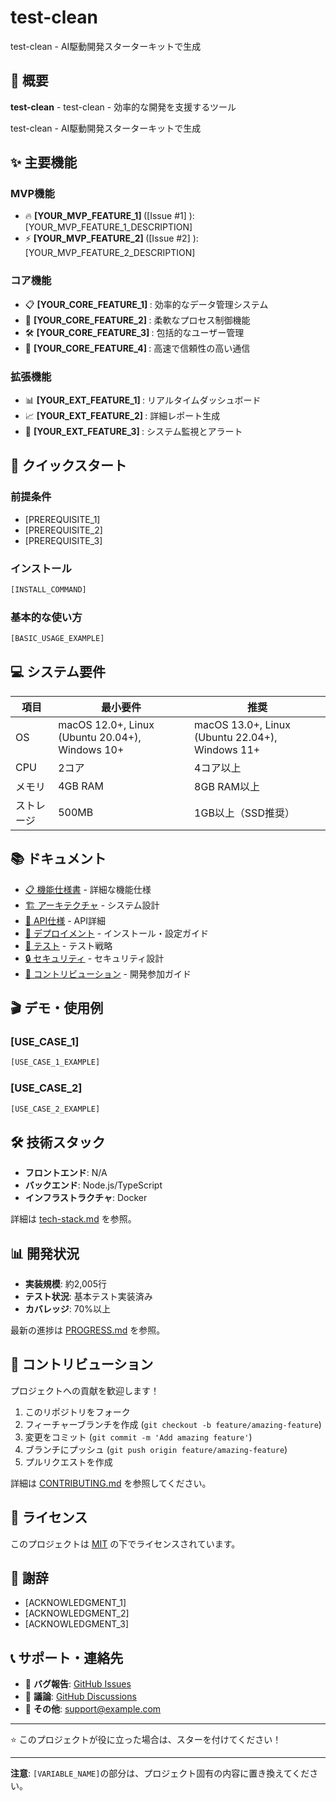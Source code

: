 # test-clean

test-clean - AI駆動開発スターターキットで生成

## 🎯 概要

**test-clean** - test-clean - 効率的な開発を支援するツール

test-clean - AI駆動開発スターターキットで生成

## ✨ 主要機能

### MVP機能
- 🔥 **[YOUR_MVP_FEATURE_1] <!-- 例: ツール実行システム -->** ([Issue #1] <!-- GitHubイシュー番号 -->): [YOUR_MVP_FEATURE_1_DESCRIPTION] <!-- 例: AI クライアントからのツール実行要求を処理 -->
- ⚡ **[YOUR_MVP_FEATURE_2] <!-- 例: リソース管理 -->** ([Issue #2] <!-- GitHubイシュー番号 -->): [YOUR_MVP_FEATURE_2_DESCRIPTION] <!-- 例: AI が参照可能なリソースを提供・管理 -->

### コア機能
- 📋 **[YOUR_CORE_FEATURE_1] <!-- 例: JSON-RPC通信 -->**: 効率的なデータ管理システム
- 🔄 **[YOUR_CORE_FEATURE_2] <!-- 例: ツール管理 -->**: 柔軟なプロセス制御機能
- 🛠️ **[YOUR_CORE_FEATURE_3] <!-- 例: リソース管理 -->**: 包括的なユーザー管理
- 🔗 **[YOUR_CORE_FEATURE_4] <!-- 例: エラーハンドリング -->**: 高速で信頼性の高い通信

### 拡張機能
- 📊 **[YOUR_EXT_FEATURE_1] <!-- 例: ダッシュボード -->**: リアルタイムダッシュボード
- 📈 **[YOUR_EXT_FEATURE_2] <!-- 例: ログ解析 -->**: 詳細レポート生成
- 📝 **[YOUR_EXT_FEATURE_3] <!-- 例: パフォーマンス監視 -->**: システム監視とアラート

## 🚀 クイックスタート

### 前提条件
- [PREREQUISITE_1]
- [PREREQUISITE_2]
- [PREREQUISITE_3]

### インストール

```bash
[INSTALL_COMMAND]
```

### 基本的な使い方

```bash
[BASIC_USAGE_EXAMPLE]
```

## 💻 システム要件

| 項目 | 最小要件 | 推奨 |
|------|----------|------|
| OS | macOS 12.0+, Linux (Ubuntu 20.04+), Windows 10+ | macOS 13.0+, Linux (Ubuntu 22.04+), Windows 11+ |
| CPU | 2コア | 4コア以上 |
| メモリ | 4GB RAM | 8GB RAM以上 |
| ストレージ | 500MB | 1GB以上（SSD推奨） |

## 📚 ドキュメント

- [📋 機能仕様書](docs/FEATURE-SPEC.md) - 詳細な機能仕様
- [🏗️ アーキテクチャ](docs/ARCHITECTURE.md) - システム設計
- [🔌 API仕様](docs/API.md) - API詳細
- [🔧 デプロイメント](docs/DEPLOYMENT.md) - インストール・設定ガイド
- [🧪 テスト](docs/TESTING.md) - テスト戦略
- [🔒 セキュリティ](docs/SECURITY.md) - セキュリティ設計
- [👥 コントリビューション](docs/CONTRIBUTING.md) - 開発参加ガイド

## 🎬 デモ・使用例

### [USE_CASE_1]

```bash
[USE_CASE_1_EXAMPLE]
```

### [USE_CASE_2]

```bash
[USE_CASE_2_EXAMPLE]
```

## 🛠️ 技術スタック

- **フロントエンド**: N/A
- **バックエンド**: Node.js/TypeScript
- **インフラストラクチャ**: Docker

詳細は [tech-stack.md](docs/tech-stack.md) を参照。

## 📊 開発状況

- **実装規模**: 約2,005行
- **テスト状況**: 基本テスト実装済み
- **カバレッジ**: 70%以上

最新の進捗は [PROGRESS.md](docs/PROGRESS.md) を参照。

## 🤝 コントリビューション

プロジェクトへの貢献を歓迎します！

1. このリポジトリをフォーク
2. フィーチャーブランチを作成 (`git checkout -b feature/amazing-feature`)
3. 変更をコミット (`git commit -m 'Add amazing feature'`)
4. ブランチにプッシュ (`git push origin feature/amazing-feature`)
5. プルリクエストを作成

詳細は [CONTRIBUTING.md](docs/CONTRIBUTING.md) を参照してください。

## 📄 ライセンス

このプロジェクトは [MIT](LICENSE) の下でライセンスされています。

## 🙏 謝辞

- [ACKNOWLEDGMENT_1]
- [ACKNOWLEDGMENT_2]
- [ACKNOWLEDGMENT_3]

## 📞 サポート・連絡先

- 🐛 **バグ報告**: [GitHub Issues](https://github.com/your-username/test-clean/issues)
- 💬 **議論**: [GitHub Discussions](https://github.com/your-username/test-clean/discussions)
- 📧 **その他**: support@example.com

---

⭐ このプロジェクトが役に立った場合は、スターを付けてください！

---

**注意**: `[VARIABLE_NAME]`の部分は、プロジェクト固有の内容に置き換えてください。